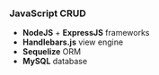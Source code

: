 ### JavaScript CRUD

- **NodeJS** + **ExpressJS** frameworks
- **Handlebars.js** view engine
- **Sequelize** ORM
- **MySQL** database
